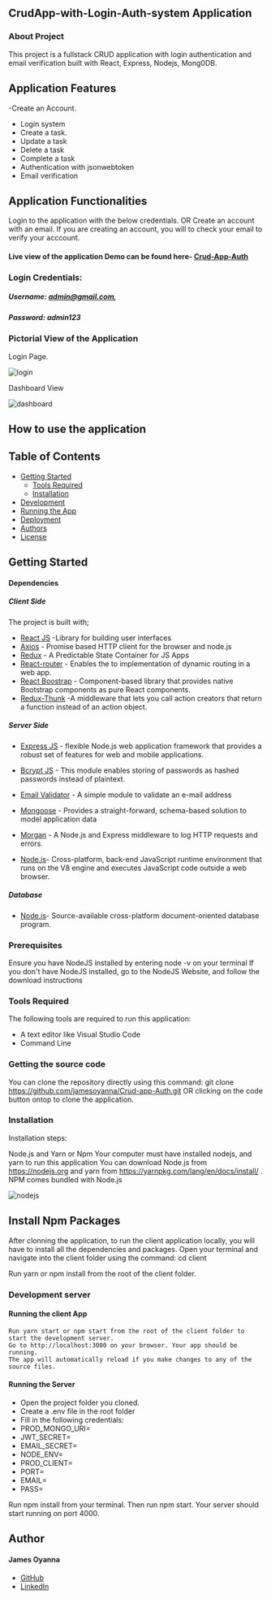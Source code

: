 ## CrudApp-with-Login-Auth-system Application

### About Project
This project is a fullstack CRUD application with login authentication and email verification built with React, Express, Nodejs, Mong0DB.

## Application Features
-Create an Account.
- Login system
- Create a task.
- Update a task
- Delete a task
- Complete a task
- Authentication with jsonwebtoken
- Email verification

## Application Functionalities
Login to the application with the below credentials.
OR Create an account with an email. If you are creating an account, you will to check your email to verify your acccount.


#### Live view of the application Demo can be found here- [Crud-App-Auth](https://crud-app-auth.netlify.app)

### Login Credentials: 
##### Username: admin@gmail.com, 
##### Password: admin123


### Pictorial View of the Application

Login Page.

![login](https://user-images.githubusercontent.com/26815113/155554852-693b31bf-82c0-4aa8-a06a-a89da24e6c12.PNG)



Dashboard View

![dashboard](https://user-images.githubusercontent.com/26815113/155554569-5bc11dc0-31e9-441a-a1f9-39b4c6752dfc.PNG)


## How to use the application

## Table of Contents
- [Getting Started](#getting-started)
	- [Tools Required](#tools-required)
	- [Installation](#installation)
- [Development](#development)
- [Running the App](#running-the-app)
- [Deployment](#deployment)
- [Authors](#authors)
- [License](#license)

## Getting Started

#### Dependencies
##### Client Side

The project is built with;
* [React JS](https://beta.reactjs.org/) -Library for building user interfaces
* [Axios](https://axios-http.com) - Promise based HTTP client for the browser and node.js
* [Redux](https://redux.js.org/) - A Predictable State Container for JS Apps
* [React-router](https://reactrouter.com) - Enables the to implementation of dynamic routing in a web app.
* [React Boostrap](https://react-bootstrap.github.io) - Component-based library that provides native Bootstrap components as pure React components.
* [Redux-Thunk](https://www.npmjs.com/package/redux-thunk) -A middleware that lets you call action creators that return a function instead of an action object. 


##### Server Side
* [Express JS](https://expressjs.com/) - flexible Node.js web application framework that provides a robust set of features for web and mobile applications.
* [Bcrypt JS](https://www.npmjs.com/package/bcrypt) - This module enables storing of passwords as hashed passwords instead of plaintext.
* [Email Validator](https://www.npmjs.com/package/email-validator) - A simple module to validate an e-mail address
* [Mongoose](https://mongoosejs.com) - Provides a straight-forward, schema-based solution to model application data 
* [Morgan](https://www.npmjs.com/package/morgan) - A Node.js and Express middleware to log HTTP requests and errors.

* [Node.js](https://nodejs.org/en)- Cross-platform, back-end JavaScript runtime environment that runs on the V8 engine and executes JavaScript code outside a web browser.

##### Database
* [Node.js](https://nodejs.org/en)- Source-available cross-platform document-oriented database program.

 
### Prerequisites
Ensure you have NodeJS installed by entering node -v on your terminal If you don't have NodeJS installed, go to the NodeJS Website, and follow the download instructions


### Tools Required
The following tools are required to run this application:

* A text editor like Visual Studio Code
* Command Line

### Getting the source code
You can clone the repository directly using this command:
git clone https://github.com/jamesoyanna/Crud-app-Auth.git
OR clicking on the code button ontop to clone the application.

### Installation
Installation steps:

Node.js and Yarn or Npm
Your computer must have installed nodejs, and yarn to run this application You can download Node.js from https://nodejs.org and yarn from https://yarnpkg.com/lang/en/docs/install/ . NPM comes bundled with Node.js

![nodejs](https://user-images.githubusercontent.com/26815113/132867561-bf2ec1a2-cd63-461f-95dd-e95c1c6676c7.PNG)

## Install Npm Packages
After clonning the application, to run the client application locally, you will have to install all the dependencies and packages. 
Open your terminal and navigate into the client folder using the command:
cd client

 Run yarn or npm install from the root of the client folder.

### Development server

#### Running the client App

  ``` 
Run yarn start or npm start from the root of the client folder to start the development server. 
Go to http://localhost:3000 on your browser. Your app should be running.
The app will automatically reload if you make changes to any of the source files.
  ```

#### Running the Server
- Open the project folder you cloned. 
- Create a .env file in the root folder
- Fill in the following credentials:
- PROD_MONGO_URI=
- JWT_SECRET=
- EMAIL_SECRET=
- NODE_ENV=
- PROD_CLIENT=
- PORT=
- EMAIL=
- PASS=

Run npm install from your terminal.
Then run npm start. 
Your server should start running on  port 4000.

## Author

#### James Oyanna
* [GitHub](https://github.com/jamesoyanna)
* [LinkedIn](https://www.linkedin.com/in/jamesoyanna)


